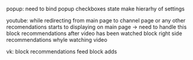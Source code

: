 popup:
need to bind popup checkboxes state
make hierarhy of settings

youtube:
while redirecting from main page to channel page or any other recomendations starts to displaying on main page -> need to handle this
block recommendations after video has been watched
block right side recommendations whyle watching video

vk:
block recommendations feed
block adds